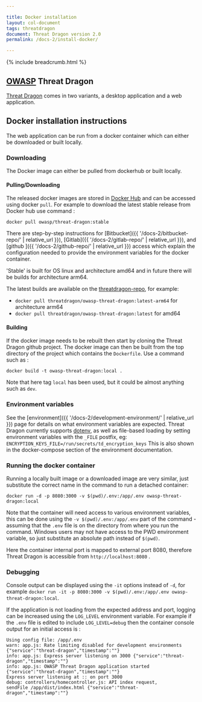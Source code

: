 ```yaml
---

title: Docker installation
layout: col-document
tags: threatdragon
document: Threat Dragon version 2.0
permalink: /docs-2/install-docker/

---
```


{% include breadcrumb.html %}

## [OWASP](https://www.owasp.org) Threat Dragon

[Threat Dragon](http://owasp.org/www-project-threat-dragon) comes in two variants,
a desktop application and a web application.

## Docker installation instructions

The web application can be run from a docker container which can either be downloaded or built locally.

### Downloading

The Docker image can either be pulled from dockerhub or built locally.

#### Pulling/Downloading

The released docker images are stored in
[Docker Hub](https://hub.docker.com/r/owasp/threat-dragon/tags?page=1&ordering=name)
and can be accessed using docker `pull`.
For example to download the latest stable release from Docker hub use command :

`docker pull owasp/threat-dragon:stable`

There are step-by-step instructions for [Bitbucket]({{ '/docs-2/bitbucket-repo/' | relative_url }}),
[Gitlab]({{ '/docs-2/gitlab-repo/' | relative_url }}), and [github ]({{ '/docs-2/github-repo/' | relative_url }})
access which explain the configuration needed to provide the environment variables for the docker container.

'Stable' is built for OS linux and architecture amd64 and in future there will be builds for architecture arm64.

The latest builds are available on the [threatdragon-repo], for example:

* `docker pull threatdragon/owasp-threat-dragon:latest-arm64` for architecture arm64
* `docker pull threatdragon/owasp-threat-dragon:latest` for amd64

#### Building

If the docker image needs to be rebuilt then start by cloning the Threat Dragon github project.
The docker image can then be built from the top directory of the project
which contains the `Dockerfile`. Use a command such as :

`docker build -t owasp-threat-dragon:local .`

Note that here tag `local` has been used, but it could be almost anything such as `dev`.

### Environment variables

See the [environment]({{ '/docs-2/development-environment/' | relative_url }}) page
for details on what environment variables are expected.
Threat Dragon currently supports [dotenv](https://github.com/motdotla/dotenv),
as well as file-based loading by setting environment variables with the `_FILE` postfix,
eg: `ENCRYPTION_KEYS_FILE=/run/secrets/td_encryption_keys`
This is also shown in the docker-compose section of the environment documentation.

### Running the docker container

Running a locally built image or a downloaded image are very similar,
just substitute the correct name in the command to run a detached container:

`docker run -d -p 8080:3000 -v $(pwd)/.env:/app/.env owasp-threat-dragon:local`

Note that the container will need access to various environment variables, this can be done using the
`-v $(pwd)/.env:/app/.env` part of the command - assuming that the `.env` file
is on the directory from where you run the command.
Windows users may not have access to the PWD environment variable,
so just substitute an absolute path instead of `$(pwd)`.

Here the container internal port is mapped to external port 8080,
therefore Threat Dragon is accessible from `http://localhost:8080` .

### Debugging

Console output can be displayed using the `-it` options instead of `-d`,
for example `docker run -it -p 8080:3000 -v $(pwd)/.env:/app/.env owasp-threat-dragon:local`.

If the application is not loading from the expected address and port,
logging can be increased using the `LOG_LEVEL` environment variable.
For example if the `.env` file is edited to include `LOG_LEVEL=debug`
then the container console output for an initial access is :

```text
Using config file: /app/.env
warn: app.js: Rate limiting disabled for development environments {"service":"threat-dragon","timestamp":""}
info: app.js: Express server listening on 3000 {"service":"threat-dragon","timestamp":""}
info: app.js: OWASP Threat Dragon application started {"service":"threat-dragon","timestamp":""}
Express server listening at :: on port 3000
debug: controllers/homecontroller.js: API index request,
sendFile /app/dist/index.html {"service":"threat-dragon","timestamp":""}
```

[threatdragon-repo]: https://hub.docker.com/repository/docker/threatdragon/owasp-threat-dragon/tags
